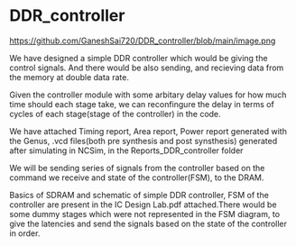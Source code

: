 # DDR_controller
https://github.com/GaneshSai720/DDR_controller/blob/main/image.png


We have designed a simple DDR controller which would be giving the control signals. And there would be also sending, and recieving data from the memory at double data rate.

Given the controller module with some arbitary delay values for how much time should each stage take, we can reconfingure the delay in terms of cycles of each stage(stage of the controller) in the code. 

We have attached Timing report, Area report, Power report generated with the Genus, .vcd files(both pre synthesis and post synsthesis) generated after simulating in NCSim, in the Reports_DDR_controller folder 

We will be sending series of signals from the controller based on the command we receive and state of the controller(FSM), to the DRAM. 

Basics of SDRAM and schematic of simple DDR controller, FSM of the controller are present in the IC Design Lab.pdf attached.There would be some dummy stages which were not represented in the FSM diagram, to give the latencies and send the signals based on the state of the controller in order.  
